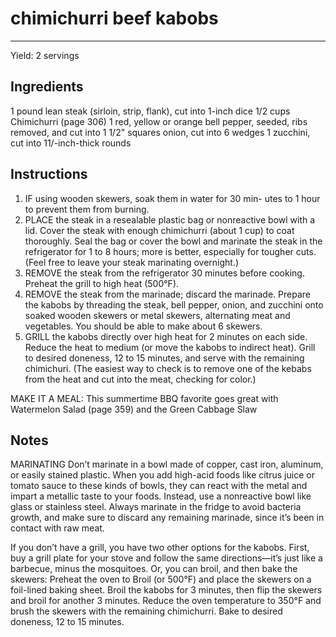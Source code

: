 # chimichurri beef kabobs
---
Yield: 2 servings

## Ingredients
1 pound lean steak (sirloin, strip, flank),
cut into 1-inch dice
1/2 cups Chimichurri (page 306)
1 red, yellow or orange bell pepper, seeded, ribs removed, and cut into 1 1/2" squares
onion, cut into 6 wedges
1 zucchini, cut into 11/-inch-thick rounds

## Instructions
1. IF using wooden skewers, soak them in water for 30 min-
utes to 1 hour to prevent them from burning.
2. PLACE the steak in a resealable plastic bag or nonreactive
bowl with a lid. Cover the steak with enough chimichurri
(about 1 cup) to coat thoroughly. Seal the bag or cover the
bowl and marinate the steak in the refrigerator for 1 to 8
hours; more is better, especially for tougher cuts. (Feel free
to leave your steak marinating overnight.)
3. REMOVE the steak from the refrigerator 30 minutes before
cooking. Preheat the grill to high heat (500°F).
4. REMOVE the steak from the marinade; discard the marinade. Prepare the kabobs by threading the steak, bell
pepper, onion, and zucchini onto soaked wooden skewers
or metal skewers, alternating meat and vegetables. You
should be able to make about 6 skewers.
5. GRILL the kabobs directly over high heat for 2 minutes on
each side. Reduce the heat to medium (or move the kabobs
to indirect heat). Grill to desired doneness, 12 to 15 minutes,
and serve with the remaining chimichuri. (The easiest way to check is to remove one of the kebabs from the heat and
cut into the meat, checking for color.)

MAKE IT A MEAL: This summertime BBQ favorite goes
great with Watermelon Salad (page 359) and the Green Cabbage Slaw

## Notes

MARINATING Don’t marinate in a bowl made of copper,
cast iron, aluminum, or easily stained plastic. When you add
high-acid foods like citrus juice or tomato sauce to these kinds
of bowls, they can react with the metal and impart a metallic
taste to your foods. Instead, use a nonreactive bowl like glass
or stainless steel. Always marinate in the fridge to avoid
bacteria growth, and make sure to discard any remaining
marinade, since it’s been in contact with raw meat.


If you don’t have a grill, you have two
other options for the kabobs. First, buy a
grill plate for your stove and follow the
same directions—it’s just like a barbecue,
minus the mosquitoes. Or, you can broil, and then bake the skewers: Preheat the
oven to Broil (or 500°F) and place the
skewers on a foil-lined baking sheet.
Broil the kabobs for 3 minutes, then flip
the skewers and broil for another
3 minutes. Reduce the oven temperature
to 350°F and brush the skewers with
the remaining chimichurri. Bake to
desired doneness, 12 to 15 minutes.